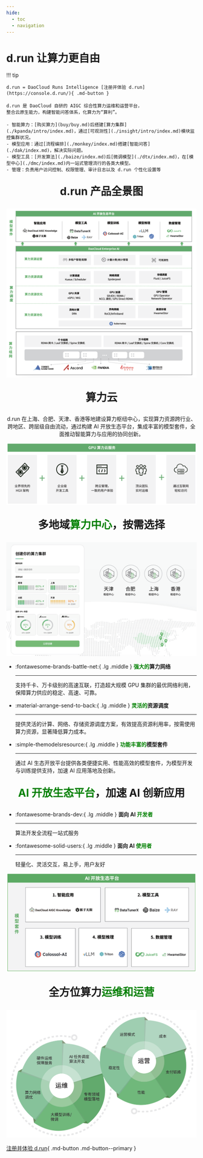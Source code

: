 ```yaml
---
hide:
  - toc
  - navigation
---
```


# d.run 让算力更自由

!!! tip

    d.run = DaoCloud Runs Intelligence [注册并体验 d.run](https://console.d.run/){ .md-button }
    
    d.run 是 DaoCloud 自研的 AIGC 综合性算力运维和运营平台，
    整合云原生能力，构建智能问答体系，化算力为“算利”。

    - 智能算力：[购买算力](buy/buy.md)后搭建[算力集群](./kpanda/intro/index.md)，通过[可观测性](./insight/intro/index.md)模块监控集群状况。
    - 模型应用：通过[流程编排](./monkey/index.md)搭建[智能问答](./dak/index.md)，解决实际问题。
    - 模型工具：[开发算法](./baize/index.md)后[微调模型](./dtx/index.md)，在[模型中心](./dmc/index.md)内一站式管理流行的各类大模型。
    - 管理：负责用户访问控制、权限管理、审计日志以及 d.run 个性化设置等

<div style="text-align: center;">
  <p style="font-size: 28px; font-weight: bold;">d.run 产品全景图</p>
</div>

![全景图](./images/home05.png)

<div style="text-align: center;">
  <p style="font-size: 28px; font-weight: bold;">算力云</p>
  <p>d.run 在上海、合肥、天津、香港等地建设算力枢纽中心，实现算力资源跨行业、跨地区、跨层级自由流动，通过构建 AI 开放生态平台，集成丰富的模型套件，全面推动智能算力与应用的协同创新。</p>
</div>

![算力云服务](./images/home01.png)

<div style="text-align: center;">
  <p style="font-size: 28px; font-weight: bold;">多地域<font color="green">算力中心</font>，按需选择</p>
</div>

[![多地域算力中心](./images/home02.png)](https://console.d.run/)

<div class="grid cards" markdown>

-   :fontawesome-brands-battle-net:{ .lg .middle } __<font color="green">强大的</font>算力网络__

    ---

    支持千卡、万卡级别的高速互联，打造超大规模 GPU 集群的最优网络利用，保障算力供应的稳定、高速、可靠。

-   :material-arrange-send-to-back:{ .lg .middle } __<font color="green">灵活的</font>资源调度__

    ---

    提供灵活的计算、网络、存储资源调度方案，有效提高资源利用率，按需使用算力资源，显著降低算力成本。

-   :simple-themodelsresource:{ .lg .middle } __<font color="green">功能丰富的</font>模型套件__

    ---

    通过 AI 生态开放平台提供各类便捷实用、性能高效的模型套件，为模型开发与训练提供支持，加速 AI 应用落地及创新。

</div>

<div style="text-align: center;">
  <p style="font-size: 28px; font-weight: bold;"><font color="green">AI 开放生态平台</font>，加速 AI 创新应用</p>
</div>

<div class="grid cards" markdown>

-   :fontawesome-brands-dev:{ .lg .middle } __面向 AI <font color="green">开发者</font>__

    ---

    算法开发全流程一站式服务

-   :fontawesome-solid-users:{ .lg .middle } __面向 AI <font color="green">使用者</font>__

    ---

    轻量化、灵活交互，易上手，用户友好

</div>

![AI 开放生态平台](./images/home03.png)

<div style="text-align: center;">
  <p style="font-size: 28px; font-weight: bold;">全方位算力<font color="green">运维和运营</font></p>
</div>

![全方位算力运维和运营](./images/home04.png)

[注册并体验 d.run](https://console.d.run/){ .md-button .md-button--primary }
